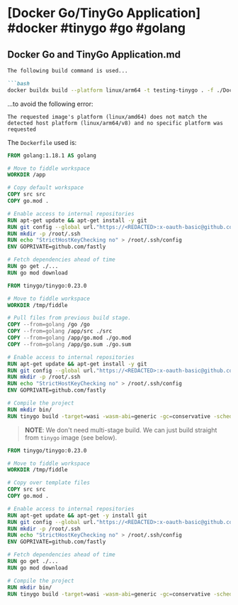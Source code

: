 # [Docker Go/TinyGo Application] #docker #tinygo #go #golang

## Docker Go and TinyGo Application.md

```markdown
The following build command is used...

```bash
docker buildx build --platform linux/arm64 -t testing-tinygo . -f ./Dockerfile
```

...to avoid the following error:

```
The requested image's platform (linux/amd64) does not match the detected host platform (linux/arm64/v8) and no specific platform was requested
```

The `Dockerfile` used is:

```Dockerfile
FROM golang:1.18.1 AS golang

# Move to fiddle workspace
WORKDIR /app

# Copy default workspace
COPY src src
COPY go.mod .

# Enable access to internal repositories
RUN apt-get update && apt-get install -y git
RUN git config --global url."https://<REDACTED>:x-oauth-basic@github.com/".insteadOf "https://github.com/"
RUN mkdir -p /root/.ssh
RUN echo "StrictHostKeyChecking no" > /root/.ssh/config
ENV GOPRIVATE=github.com/fastly

# Fetch dependencies ahead of time
RUN go get ./...
RUN go mod download

FROM tinygo/tinygo:0.23.0

# Move to fiddle workspace
WORKDIR /tmp/fiddle

# Pull files from previous build stage.
COPY --from=golang /go /go
COPY --from=golang /app/src ./src
COPY --from=golang /app/go.mod ./go.mod
COPY --from=golang /app/go.sum ./go.sum

# Enable access to internal repositories
RUN apt-get update && apt-get install -y git
RUN git config --global url."https://<REDACTED>:x-oauth-basic@github.com/".insteadOf "https://github.com/"
RUN mkdir -p /root/.ssh
RUN echo "StrictHostKeyChecking no" > /root/.ssh/config
ENV GOPRIVATE=github.com/fastly

# Compile the project
RUN mkdir bin/
RUN tinygo build -target=wasi -wasm-abi=generic -gc=conservative -scheduler=asyncify -o bin/main.wasm ./src
```

> **NOTE**: We don't need multi-stage build. We can just build straight from `tinygo` image (see below).

```Dockerfile
FROM tinygo/tinygo:0.23.0

# Move to fiddle workspace
WORKDIR /tmp/fiddle

# Copy over template files
COPY src src
COPY go.mod .

# Enable access to internal repositories
RUN apt-get update && apt-get -y install git
RUN git config --global url."https://<REDACTED>:x-oauth-basic@github.com/".insteadOf "https://github.com/"
RUN mkdir -p /root/.ssh
RUN echo "StrictHostKeyChecking no" > /root/.ssh/config
ENV GOPRIVATE=github.com/fastly

# Fetch dependencies ahead of time
RUN go get ./...
RUN go mod download

# Compile the project
RUN mkdir bin/
RUN tinygo build -target=wasi -wasm-abi=generic -gc=conservative -scheduler=asyncify -o bin/main.wasm ./src
```
```

